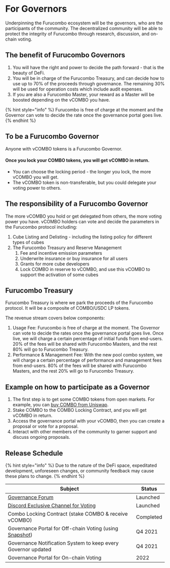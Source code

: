 # For Governors

Underpinning the Furucombo ecosystem will be the governors, who are the participants of the community. The decentralized community will be able to protect the integrity of Furucombo through research, discussion, and on-chain voting.

## The benefit of Furucombo Governors

1. You will have the right and power to decide the path forward - that is the beauty of DeFi.
2. You will be in charge of the Furucombo Treasury, and can decide how to use up to 70% of the proceeds through governance. The remaining 30% will be used for operation costs which include audit expenses.
3. If you are also a Furucombo Master, your reward as a Master will be boosted depending on the vCOMBO you have.

{% hint style="info" %}
Furucombo is free of charge at the moment and the Governor can vote to decide the rate once the governance portal goes live.
{% endhint %}

## To be a Furucombo Governor

Anyone with vCOMBO tokens is a Furucombo Governor.

#### Once you lock your COMBO tokens, you will get vCOMBO in return.&#x20;

* You can choose the locking period - the longer you lock, the more vCOMBO you will get.
* The vCOMBO token is non-transferable, but you could delegate your voting power to others.

## The responsibility of a Furucombo Governor

The more vCOMBO you hold or get delegated from others, the more voting power you have. vCOMBO holders can vote and decide the parameters in the Furucombo protocol including:

1. Cube Listing and Delisting - including the listing policy for different types of cubes
2. The Furucombo Treasury and Reserve Management
   1. Fee and incentive emission parameters
   2. Underwrite insurance or buy insurance for all users
   3. Grants for more cube developers
   4. Lock COMBO in reserve to vCOMBO, and use this vCOMBO to support the activation of some cubes

## Furucombo Treasury

Furucombo Treasury is where we park the proceeds of the Furucombo protocol. It will be a composite of COMBO/USDC LP tokens.&#x20;

The revenue stream covers below components:

1. Usage Fee: Furucombo is free of charge at the moment. The Governor can vote to decide the rates once the governance portal goes live. Once live, we will charge a certain percentage of initial funds from end-users. 20% of the fees will be shared with Furucombo Masters, and the rest 80% will go to Furucombo Treasury.
2. Performance & Management Fee: With the new pool combo system, we will charge a certain percentage of performance and management fees from end-users. 80% of the fees will be shared with Furucombo Masters, and the rest 20% will go to Furucombo Treasury.

## Example on how to participate as a Governor

1. The first step is to get some COMBO tokens from open markets. For example, you can [buy COMBO from Uniswap](https://furucombo.app/combo/c3gnmecke6ss71ddm290).
2. Stake COMBO to the COMBO Locking Contract, and you will get vCOMBO in return.
3. Access the governance portal with your vCOMBO, then you can create a proposal or vote for a proposal.
4. Interact with other members of the community to garner support and discuss ongoing proposals.

## Release Schedule

{% hint style="info" %}
Due to the nature of the DeFi space, expeditated development, unforeseen changes, or community feedback may cause these plans to change.
{% endhint %}

| Subject                                                                                                                       | Status    |
| ----------------------------------------------------------------------------------------------------------------------------- | --------- |
| [Governance Forum](https://forum.furucombo.app)                                                                               | Launched  |
| [Discord Exclusive Channel for Voting](https://discord.com/channels/518722025095954434/518729593834700800/860019197816209418) | Launched  |
| Combo Locking Contract (stake COMBO & receive vCOMBO)                                                                         | Completed |
| Governance Portal for Off-chain Voting (using [Snapshot](https://snapshot.org/#/))                                            | Q4 2021   |
| Governance Notification System to keep every Governor updated                                                                 | Q4 2021   |
| Governance Portal for On-chain Voting                                                                                         | 2022      |

